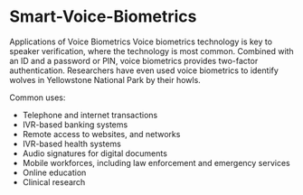 # Smart-Voice-Biometrics
Applications of Voice Biometrics
Voice biometrics technology is key to speaker verification, where the technology is most common. Combined with an ID and a password or PIN, voice biometrics provides two-factor authentication. Researchers have even used voice biometrics to identify wolves in Yellowstone National Park by their howls.

Common uses:

- Telephone and internet transactions
- IVR-based banking systems
- Remote access to websites, and networks
- IVR-based health systems
- Audio signatures for digital documents
- Mobile workforces, including law enforcement and emergency services
- Online education
- Clinical research
